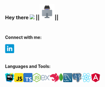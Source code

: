 ### Hey there <img src="https://media.giphy.com/media/hvRJCLFzcasrR4ia7z/giphy.gif" width="25px"> ||<img src="https://raw.githubusercontent.com/LLpanov/LLpanov/main/icons/personal.png" width="50px">||
<br/>  

**Connect with me:**

<a href="https://www.linkedin.com/in/leonid-panov-a814aa23b/">
  <img align="left" alt="LinkedIn" width="30px" src="https://github.com/LLpanov/LLpanov/blob/main/icons/linkedin.png" />
</a>


<br/>
<br/>
<br/>

**Languages and Tools:**


<img align="left" height="30" title="WebStorm"  src="https://raw.githubusercontent.com/LLpanov/LLpanov/main/icons/WebStorm.png"/>
<a href="https://raw.githubusercontent.com/LLpanov/LLpanov/main/icons/WebStorm.png" >
  <img align="left" height="30" title="JavaScript" src="https://raw.githubusercontent.com/LLpanov/LLpanov/main/icons/JavaScript.png"/>
</a>
<a href="https://raw.githubusercontent.com/LLpanov/LLpanov/main/icons/WebStorm.png" >
  <img align="left" height="30" title="TypeScript" src="https://raw.githubusercontent.com/LLpanov/LLpanov/main/icons/TypeScript.png"/>
</a>
<a href="https://raw.githubusercontent.com/LLpanov/LLpanov/main/icons/WebStorm.png" >
  <img align="left" height="30" title="NodeJs" src="https://raw.githubusercontent.com/LLpanov/LLpanov/main/icons/nodeJs.png"/>
</a>
<a href="https://raw.githubusercontent.com/LLpanov/LLpanov/main/icons/WebStorm.png" >
  <img align="left" height="30" title="expressJS" src="https://raw.githubusercontent.com/LLpanov/LLpanov/main/icons/icons8-express-js-480.png"/>
</a>
<a href="https://raw.githubusercontent.com/LLpanov/LLpanov/main/icons/WebStorm.png" >
  <img align="left" height="30" title="NestJS" src="https://raw.githubusercontent.com/LLpanov/LLpanov/main/icons/nestjs.png"/>
</a>
<a href="https://raw.githubusercontent.com/LLpanov/LLpanov/main/icons/WebStorm.png" >
  <img align="left" height="30" title="MongoDB" src="https://github.com/LLpanov/LLpanov/blob/main/icons/MongoDB.png"/>
</a>
<a href="https://raw.githubusercontent.com/LLpanov/LLpanov/main/icons/WebStorm.png" >
  <img align="left" height="30" title="MySQL"  src="https://raw.githubusercontent.com/LLpanov/LLpanov/main/icons/MySQL.png"/>
</a>
<a href="https://raw.githubusercontent.com/LLpanov/LLpanov/main/icons/WebStorm.png" >
  <img align="left" height="30" title="PostgreSQL"  src="https://raw.githubusercontent.com/LLpanov/LLpanov/main/icons/postgreess.png"/>
</a>
<a href="https://raw.githubusercontent.com/LLpanov/LLpanov/main/icons/WebStorm.png" >
  <img align="left" height="30" title="React"  src="https://raw.githubusercontent.com/LLpanov/LLpanov/main/icons/React.png"/>
</a>
<a href="https://raw.githubusercontent.com/LLpanov/LLpanov/main/icons/WebStorm.png" >
  <img align="left" height="30" title="Angular"  src="https://raw.githubusercontent.com/LLpanov/LLpanov/main/icons/Angular.png"/>
</a>


